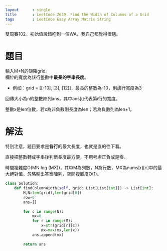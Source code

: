 ```yaml
--- 
layout      : single
title       : LeetCode 2639. Find the Width of Columns of a Grid
tags        : LeetCode Easy Array Matrix String
---
```

雙周賽102。初始值設錯吃到一個WA，我自己都覺得很瞎。  

# 題目
輸入M\*N的矩陣grid。  
欄位的寬度為該行整數中**最長的字串長度**。  

- 例如：grid = [[-10], [3], [12]]，最長的整數為-10，則該行寬度為3  

回傳大小為n的整數陣列ans，其中ans[i]代表第i行的寬度。  

整數x是len位數，若x為非負數則長度為len；若為負數則為len+1。  

# 解法
特別注意，題目要求是**各行**的最大長度，也就是直的往下看。  

直接把整數轉成字串後判斷長度最方便，不用考慮正負或是零。  

時間複雜度O(MN log (MX))，其中M為列數，N為行數，MX為nums[r][c]中的最大絕對值。忽略輸出答案陣列，空間複雜度O(1)。  

```python
class Solution:
    def findColumnWidth(self, grid: List[List[int]]) -> List[int]:
        M,N=len(grid),len(grid[0])
        row=0
        ans=[]
        
        for c in range(N):
            mx=0
            for r in range(M):
                x=str(grid[r][c])
                mx=max(mx,len(x))
            ans.append(mx)
            
        return ans
```
